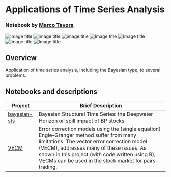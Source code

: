 # Applications of Time Series Analysis

### Notebook by [Marco Tavora](http://www.marcotavora.me)

![image title](https://img.shields.io/badge/python-v3.6-blue.svg) ![Image title](https://img.shields.io/badge/R-v3.5.0-green.svg) ![image title](https://img.shields.io/badge/keras-v2.1.5-green.svg) ![Image title](https://img.shields.io/badge/sklearn-0.19.1-read.svg) ![Image title](https://img.shields.io/badge/pandas-0.22.0-read.svg) ![Image title](https://img.shields.io/badge/matplotlib-v2.1.2-blue.svg) ![Image title](https://img.shields.io/badge/CausalImpact-v1.2.1-blue.svg) 

## Overview

Application of time series analysis, including the Bayesian type, to several problems. 

## Notebooks and descriptions
| Project | Brief Description |
|--------------------------------------------------------------------------------------------------------------|-------------------------------------------------------------------------------------------------------------------------------------------------------------------|
| [bayesian-sts](https://github.com/marcotav/time-series/blob/master/bstm/notebooks/bayesian-sts.ipynb) | Bayesian Structural Time Series: the Deepwater Horizon oil spill impact of BP stocks|
| [VECM](https://github.com/marcotav/time-series/blob/master/vecm/notebooks/VECM.ipynb) | Error correction models using the (single equation) Engle–Granger method suffer from many limitations. The vector error correction model (VECM),  addresses many of these issues. As shown in this project (with code written using R), VECMs can be used in the stock market for pairs trading.|
